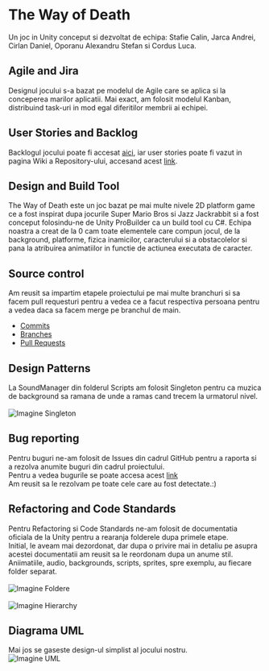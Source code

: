 # The Way of Death

Un joc in Unity conceput si dezvoltat de echipa: Stafie Calin, Jarca Andrei, Cirlan Daniel, Oporanu Alexandru Stefan si Cordus Luca.

## Agile and Jira
Designul jocului s-a bazat pe modelul de Agile care se aplica si la conceperea marilor aplicatii. Mai exact, am folosit modelul Kanban, distribuind task-uri in mod egal diferitilor membrii ai echipei.

## User Stories and Backlog
Backlogul jocului poate fi accesat [aici](https://projectmds232ljacd.atlassian.net/jira/software/projects/CSJOC/boards/2), iar user stories poate fi vazut in pagina Wiki a Repository-ului, accesand acest [link](https://github.com/JarcaAndrei/Project-mds/wiki/User--Stories).

## Design and Build Tool
The Way of Death este un joc bazat pe mai multe nivele 2D platform game ce a fost inspirat dupa jocurile Super Mario Bros si Jazz Jackrabbit si a fost conceput folosindu-ne de Unity ProBuilder ca un build tool cu C#. Echipa noastra a creat de la 0 cam toate elementele care compun jocul, de la background, platforme, fizica inamicilor, caracterului si a obstacolelor si pana la atribuirea animatiilor in functie de actiunea executata de caracter.

## Source control
Am reusit sa impartim etapele proiectului pe mai multe branchuri si sa facem pull requesturi pentru a vedea ce a facut respectiva persoana pentru a vedea daca sa facem merge pe branchul de main.
* [Commits](https://github.com/JarcaAndrei/Project-mds/commits/main)
* [Branches](https://github.com/JarcaAndrei/Project-mds/branches)
* [Pull Requests](https://github.com/JarcaAndrei/Project-mds/pulls)

## Design Patterns
La SoundManager din folderul Scripts am folosit Singleton pentru ca muzica de background sa ramana de unde a ramas cand trecem la urmatorul nivel.    
<br />![Imagine Singleton](https://cdn.discordapp.com/attachments/891073655650529351/986684309773631498/Screenshot_from_2022-06-15_20-31-01.png)
  
## Bug reporting
Pentru buguri ne-am folosit de Issues din cadrul GitHub pentru a raporta si a rezolva anumite buguri din cadrul proiectului.  
Pentru a vedea bugurile se poate accesa acest [link](https://github.com/JarcaAndrei/Project-mds/issues)  
Am reusit sa le rezolvam pe toate cele care au fost detectate.:)

## Refactoring and Code Standards
Pentru Refactoring si Code Standards ne-am folosit de documentatia oficiala de la Unity pentru a rearanja folderele dupa primele etape.  
Initial, le aveam mai dezordonat, dar dupa o privire mai in detaliu pe asupra acestei documentatii am reusit sa le reordonam dupa un anume stil.  
Aniimatiile, audio, backgrounds, scripts, sprites, spre exemplu, au fiecare folder separat.  
<br />![Imagine Foldere](https://cdn.discordapp.com/attachments/891073655650529351/986689361309495316/Screenshot_from_2022-06-15_20-47-19.png)  
<br />![Imagine Hierarchy](https://cdn.discordapp.com/attachments/891073655650529351/986689710653079562/Screenshot_from_2022-06-15_20-52-27.png)

## Diagrama UML
Mai jos se gaseste design-ul simplist al jocului nostru.
<br />![Imagine UML]([https://ibb.co/3CrS9CY](https://viewer.diagrams.net/?highlight=0000ff&edit=_blank&layers=1&nav=1&title=data.drawio#R7Vtbe9o4EP01PCafLfmCHxOSdC90N7vpNrv7ZkABNcJyZRGgv34lS8bXBJMglfTbl9Yay3I1Z87M0eAO4Gi5%2BcDidPGRzhAZAGe2GcCrAQAudKD4S1q2yhIOHWWYMzzTk0rDHf6GtLGYtsIzlNUmckoJx2ndOKVJgqa8ZosZo%2Bv6tAdK6m9N4zlqGe6mMWlb7%2FGML5R1CMLS%2FhPC80XxZjeI1J1lXEzWO8kW8YyuKyZ4PYAjRilXV8vNCBHpvMIv9z9v78n4Mfjwyx%2FZ1%2Fivy18%2F%2Ffb5TC12c8gjuy0wlPBXL70Yjuc%2Bvfl9%2Bu%2Fi6ub2OgG3n8dngd4a3xb%2BQjPhPj2kjC%2FonCYxuS6tl4yukhmSqzpiVM4ZU5oKoyuMXxDnWx0L8YpTYVrwJdF31TvlixoQ7dmfu3O6iFZEl4izrXiOIRJz%2FFRfLNZhM9%2FN2z16S7F4DXB0iAOo8dUBDgOnvgSP2Rxx%2FVTVwYculNEVm6LWQuKisp%2FSlON3AJau%2Bz3AfKAJ1zffjK34t%2BcuemGT2qUKk5ecAcwEC6hj7Dv9guVYGOu3PcVkpbdwMeWUtYAXuSqVl6slURPg5RNiHIu8OI4niNzSDHNMEzFlQjmny8qEC4Ln8gaXEVCFmq44wQka7TK18xz%2Bcim0eUUEtAHbFI6u%2Bd0rxusypxd0W1TTeROfKsQ1cA5FAvjfmW3AsUA3QzTywety7rFoBKIXwUto8o7R6pEdoWMEVi%2BswxqGx4KVTr7IlAMcIrOXWkwt%2FREleKUM6jK3vlwoq0Gtw6USCesF5ugujXNXr4UqroMaZ6nKfg94I4PDVgYE0K%2BnQADO%2FVYSdH2%2FIwsWxgOyoBhqpx%2FCK7dVnz6hDW%2BRjUtjzasMZfhbPMknSKpIMmWlU2Ndk6bCg4h1FKslns3yFJvK4Mq36V8O%2FCuJDyZkRIksggWzM87oI2oY63S3hCqMGoLCaxc2r6OwAWN1DbYgHICASLgm4mIuLzTRlFW8ZXfjnQOdJ2lGeaylkWOSzmF43iD0sE3nsAN6aAp6CKxURbTB%2FG%2F5%2BLnQUGr4j15NXl9tqoPtMyiZLqUg6FtKoZFS2jxouL5dhQRflrcGFJIbnBSsgRmF1Ej3rmcZ1tAyxcNXUdxiLBwd4sAD53DoR2Ek%2FvB9D9YBj4bnbuAF0BmGIQgCzyr8RfjXinsjHkrwJZJ7xHB3Wj5%2BtfTcOm9Ax%2Fl%2FlzItNQDC%2FUJpjJ7ydrr7o4olY3gPG3h3aKOhTW3kWdZGlazpnlTWNNQ6aOqd6Gitg574%2Fph6p%2BDDXr3jGdI7QUPvOJYb5p4dwXO6uA7NiJxGpy%2By3MAt9v%2F%2BhEyDEKHTFjJu1CVkzB372027Z4UM%2BF%2FIHPi7lVtv8oQdwtWqkIFd%2Fb1mhiQEpxk6HdY0Ts1RX84YE%2F%2FQ28%2BZPyldVrX%2FhNW8HHxdyS9Hch%2BeKS5cyOlBuilvlhRr0y5L8SPKBmAkl43X6mK6QNPHVKXd8rXqgSklBE05ljSUjoqJ8N775m6l2BqIuqChXUA77Lq426yFx4u6ruN7d9SBNvxdMfSAmYwFLpmdx0%2F%2ByVXNkoeZipeZsPQKotckEKNQwgaWHVnYDTt%2BOYuMnSe7BEyPBHIAlN1IyTsTupGJ49RBax4Je%2Fd8zHUBvLbXLJwmhBPZVvVTHbgz7DqqclA2B%2FLRtjq6RQyL%2FcvkXPlJy9zhxCu%2B89x3OAFmvugLG81Cv2eT%2FYKxeFuZpuvVwe8pI0yteNwDbQ%2B1rhMH7Jc4UIKWctsPOYNOPisEjc8sXdCVy62qwaLHb%2B1XleqPKqfVHuzNfe%2Bt3H8bYiegpH6EEg0bKXDXB6rWaNdujbb%2BbZ8dYplp5LW%2BP%2BrZdz%2B0VgZRvQ%2FiRzZq5fDYtRLkO%2Boid%2FXgLcfvrKr6obufyMcS22JY%2FrcZBXb5n4%2Fg9X8%3D))
